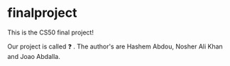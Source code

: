# finalproject

This is the CS50 final project!

Our project is called ❓ . The author's are Hashem Abdou, Nosher Ali Khan and Joao Abdalla. 
